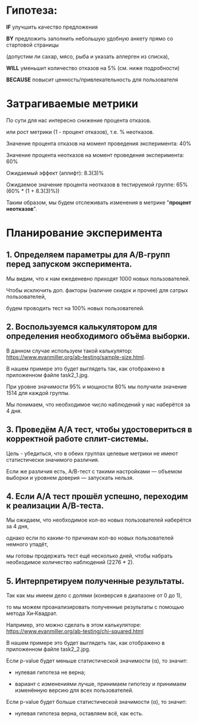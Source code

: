 # Гипотеза:


**IF** улучшить качество предложения

**BY** предложить заполнить небольшую удобную анкету прямо со стартовой страницы

(допустим ли сахар, мясо, рыба и указать аллерген из списка),

**WILL** уменьшит количество отказов на 5% (см. ниже подробности)

**BECAUSE** повысит ценность/привлекательность для пользователя





# Затрагиваемые метрики


По сути для нас интересно снижение процента отказов.

или рост метрики (1 - процент отказов), т.е. % неотказов.

Значение процента отказов на момент проведения эксперимента: 40%

Значение процента неотказов на момент проведения эксперимента: 60%

Ожидаемый эффект (аплифт): 8.3(3)%

Ожидаемое значение процента неотказов в тестируемой группе: 65%  (60% * (1 + 8.3(3)%))

Таким образом, мы будем отслеживать изменения в метрике "**процент неотказов**". 


# Планирование эксперимента


## 1. Определяем параметры для А/В-групп перед запуском эксперимента.


Мы видим, что к нам ежеденевно приходят 1000 новых пользователей. 


Чтобы исключить доп. факторы (наличие скидок и прочее) для сатрых пользователей,


будем проводить тест на 100% новых пользователей.



## 2. Воспользуемся калькулятором для определения необходимого объёма выборки.


В данном случае используем такой калькулятор: https://www.evanmiller.org/ab-testing/sample-size.html.


В нашем примере это будет выглядеть так, как отображено в приложенном файле task2_1.jpg.


При уровне значимости 95% и мощности 80% мы получили значение 1514 для каждой группы.


Мы понимаем, что необходимое число наблюдений у нас наберётся за 4 дня.




## 3. Проведём А/А тест, чтобы удостовериться в корректной работе сплит-системы.


Цель - убедиться, что в обеих группах целевые метрики не имеют статистически значимого различия.

Если же различия есть, А/В-тест с такими настройками — объемом выборки и уровнем доверия — запускать нельзя.



## 4. Если А/А тест прошёл успешно, переходим к реализации А/В-теста.


Мы ожидаем, что необходимое кол-во новых пользователей наберётся за 4 дня,

однако если по каким-то причинам кол-во новых пользователей немного упадёт, 

мы готовы продержать тест ещё несколько дней, чтобы набрать необходимое количество наблюдений (2276 * 2).



## 5. Интерпретируем полученные результаты.


Так как мы имеем дело с долями (конверсия в диапазоне от 0 до 1),

то мы можем проанализировать полученные результаты с помощью метода Хи‑Квадрат.

Например, это можно сделать в этом калькуляторе: https://www.evanmiller.org/ab-testing/chi-squared.html

В нашем примере это будет выглядеть так, как отображено в приложенном файле task2_2.jpg.

Если p-value будет меньше статистической значимости (α), то значит:

- нулевая гипотеза не верна;

- вариант с изменениями лучше, принимаем гипотезу и принимаем изменённую версию для всех пользователей.

Если p-value будет больше статистической значимости (α), то значит:

- нулевая гипотеза верна, оставляем всё, как есть.
























